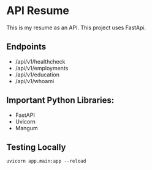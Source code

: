 # API Resume

This is my resume as an API. This project uses FastApi.

## Endpoints

- /api/v1/healthcheck
- /api/v1/employments
- /api/v1/education
- /api/v1/whoami

## Important Python Libraries:

- FastAPI
- Uvicorn
- Mangum

## Testing Locally

```
uvicorn app.main:app --reload
```
